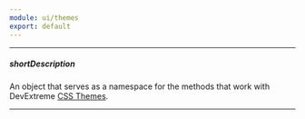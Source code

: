 ```yaml
---
module: ui/themes
export: default
---
```

---
##### shortDescription
An object that serves as a namespace for the methods that work with DevExtreme [CSS Themes](/concepts/60%20Themes/10%20Predefined%20Themes '/Documentation/Guide/Themes/Predefined_Themes/').

---

